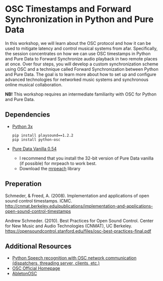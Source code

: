 # OSC Timestamps and Forward Synchronization in Python and Pure Data

In this workshop, we will learn about the OSC protocol and how it can be used to mitigate latency and control musical systems from afar. Specifically, the session concentrates on how we can use OSC timestamps in Python and Pure Data to Forward Synchronize audio playback in two remote places at once. Over four steps, you will develop a custom synchronization scheme using OSC and a technique called Forward Synchronization between Python and Pure Data. The goal is to learn more about how to set up and configure advanced technologies for networked music systems and synchronous online musical collaboration.

**NB!** This workshop requires an intermediate familiarity with OSC for Python and Pure Data.

## Dependencies

- [ Python 3x](https://www.python.org/downloads/)

  ```
  pip install playsound==1.2.2
  pip install python-osc
  ```

- [Pure Data Vanilla 0.54](https://puredata.info/downloads/pure-data)
  - I recommend that you install the 32-bit version of Pure Data vanilla (if possible) for mrpeach to work best.
  - Download the [mrpeach](https://github.com/pd-externals/mrpeach) library

## Preperation

Schmeder, & Freed, A. (2008). Implementation and applications of open sound control timestamps. ICMC. http://cnmat.berkeley.edu/publications/implementation-and-applications-open-sound-control-timestamps

Andrew Schmeder. (2010). Best Practices for Open Sound Control. Center for New Music and Audio Technologies (CNMAT), UC Berkeley. https://opensoundcontrol.stanford.edu/files/osc-best-practices-final.pdf


## Additional Resources

- [Python Speech recognition with OSC network communication (dispatchers, threading server, clients, etc.)](https://www.youtube.com/watch?v=T3jd-894Ar4)
- [OSC Official Homepage](https://opensoundcontrol.stanford.edu/index.html)
- [AbletonOSC](https://github.com/ideoforms/AbletonOSC)
